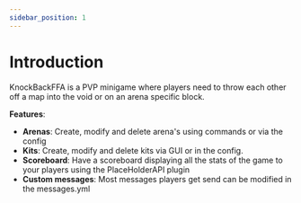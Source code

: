 ```yaml
---
sidebar_position: 1
---
```


# Introduction
KnockBackFFA is a PVP minigame where players need to throw each other off a map into the void or on an arena specific block.

**Features**:

- **Arenas**: Create, modify and delete arena's using commands or via the config
- **Kits**: Create, modify and delete kits via GUI or in the config.
- **Scoreboard**: Have a scoreboard displaying all the stats of the game to your players using the PlaceHolderAPI plugin
- **Custom messages**: Most messages players get send can be modified in the messages.yml